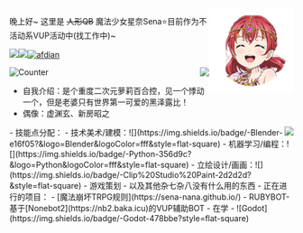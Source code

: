 <img align="right" src="waifu/RUBY.png" width="150px"/>

晚上好~ 这里是 ~~人形QB~~ 魔法少女星奈Sena⭐目前作为不活动系VUP活动中(找工作中)~

[![](https://img.shields.io/badge/dynamic/json?color=00a0d8&label=Bilibili&query=%24.data.totalSubs&suffix=%20followers&url=https%3A%2F%2Fapi.spencerwoo.com%2Fsubstats%2F%3Fsource%3Dbilibili%26queryKey=82717585&style=flat-square)](https://space.bilibili.com/82717585)![](https://img.shields.io/badge/dynamic/json?color=238636&label=Github&query=%24.data.totalSubs&suffix=%20followers&url=https%3A%2F%2Fapi.spencerwoo.com%2Fsubstats%2F%3Fsource%3Dgithub%26queryKey=sena-nana&style=flat-square)[![afdian](https://img.shields.io/badge/dynamic/json?color=8060da&label=爱发电&query=%24.data.totalSubs&suffix=%20发电人次/月&url=https%3A%2F%2Fapi.spencerwoo.com%2Fsubstats%2F%3Fsource%3DafdianFans%26queryKey=ssrvup&style=flat-square)](https://afdian.net/@ssrvup)

![Counter](https://count.getloli.com/get/@sena-nana?theme=rule34)
<img align="right" src="https://github-readme-stats.vercel.app/api/top-langs/?username=sena-nana&layout=compact"/>
- 自我介绍：是个重度二次元萝莉百合控，见一个悸动一个，但是老婆只有世界第一可爱的黑泽露比！
- 偶像：虚渊玄、新房昭之
<img align="right" src="https://github-readme-stats.vercel.app/api?username=sena-nana&show_icons=true"/>
- 技能点分配：
  - 技术美术/建模：![](https://img.shields.io/badge/-Blender-e16f05?&logo=Blender&logoColor=fff&style=flat-square)
  - 机器学习/编程：![](https://img.shields.io/badge/-Python-356d9c?&logo=Python&logoColor=fff&style=flat-square)
  - 立绘设计/画画：![](https://img.shields.io/badge/-Clip%20Studio%20Paint-2d2d2d?&style=flat-square)
  - 游戏策划
  - 以及其他杂七杂八没有什么用的东西
- 正在进行的项目：
  - [魔法崩坏TRPG规则](https://sena-nana.github.io/)
  - RUBYBOT-基于[Nonebot2](https://nb2.baka.icu)的VUP辅助BOT
- 在学
  - ![Godot](https://img.shields.io/badge/-Godot-478bbe?style=flat-square)



